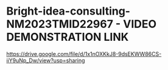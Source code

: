 # Bright-idea-consulting-NM2023TMID22967 -  VIDEO DEMONSTRATION LINK
https://drive.google.com/file/d/1x1nOXKkJ8-9dsEKWW86CS-iiY9uNp_Dw/view?usp=sharing
